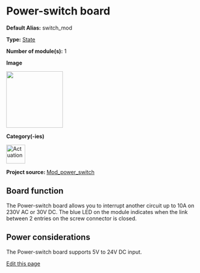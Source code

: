 # Power-switch board

<div class="cust_sheet" markdown="1">
<p class="cust_sheet-title" markdown="1"><strong>Default Alias:</strong> switch_mod</p>
<p class="cust_sheet-title" markdown="1"><strong>Type:</strong> <a href="/pages/high/modules_list/state.md">State</a></p>
<p class="cust_sheet-title" markdown="1"><strong>Number of module(s):</strong> 1</p>
<p class="cust_sheet-title" markdown="1"><strong>Image</strong></p>
<p class="cust_indent" markdown="1"><img height="150" src="{{img_path}}/power-switch-module.png"></p>
<p class="cust_sheet-title" markdown="1"><strong>Category(-ies)</strong></p>
<p class="cust_indent" markdown="1">
<img height="50" src="{{img_path}}/sticker-actuation.png" title="Actuation">
</p>
<p class="cust_sheet-title" markdown="1"><strong>Project source: </strong><a href="https://github.com/Luos-io/Luos/tree/master/Drivers/Mod_power_switch" target="_blank">Mod_power_switch</a></p>
</div>

## Board function
The Power-switch board allows you to interrupt another circuit up to 10A on 230V AC or 30V DC. The blue LED on the module indicates when the link between 2 entries on the screw connector is closed.

## Power considerations
The Power-switch board supports 5V to 24V DC input.

<div class="cust_edit_page"><a href="https://{{gh_path}}{{boards_path}}/powerswitch.md">Edit this page</a></div>
